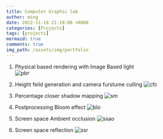 ```yaml
---
title: Computer Graphic lab
author: ming
date: 2022-11-18 21:10:00 +0800
categories: [Projects]
tags: [projects]     
mermaid: true
comments: true
img_path: /assets/img/portfolio
---
```


1. Physical based rendering with Image Based light  
![pbr](pbr.gif)

2. Height feild generation and camera furstume culling 
![cfc](cfc.gif)

3. Percentage closer shadow mapping
![sm](shadowmap.png)

4. Postprocessing Bloom effect
![blo](bloom.png)

5. Screen space Ambient occlusion 
![ssao](ssao.png)

6. Screen space reflection 
![ssr](ssr.png)
